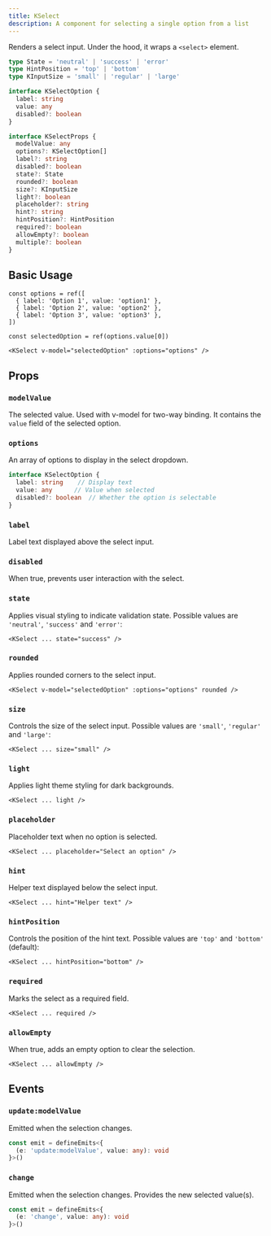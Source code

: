 ```yaml
---
title: KSelect
description: A component for selecting a single option from a list
---
```


Renders a select input.
Under the hood, it wraps a `<select>` element.

```typescript
type State = 'neutral' | 'success' | 'error'
type HintPosition = 'top' | 'bottom'
type KInputSize = 'small' | 'regular' | 'large'

interface KSelectOption {
  label: string
  value: any
  disabled?: boolean
}

interface KSelectProps {
  modelValue: any
  options?: KSelectOption[]
  label?: string
  disabled?: boolean
  state?: State
  rounded?: boolean
  size?: KInputSize
  light?: boolean
  placeholder?: string
  hint?: string
  hintPosition?: HintPosition
  required?: boolean
  allowEmpty?: boolean
  multiple?: boolean
}
```

## Basic Usage

```vue
const options = ref([
  { label: 'Option 1', value: 'option1' },
  { label: 'Option 2', value: 'option2' },
  { label: 'Option 3', value: 'option3' },
])

const selectedOption = ref(options.value[0])

<KSelect v-model="selectedOption" :options="options" />
```

## Props

### `modelValue`

The selected value. Used with v-model for two-way binding.
It contains the `value` field of the selected option.

### `options`

An array of options to display in the select dropdown.

```ts
interface KSelectOption {
  label: string    // Display text
  value: any      // Value when selected
  disabled?: boolean  // Whether the option is selectable
}
```

### `label`

Label text displayed above the select input.

### `disabled`

When true, prevents user interaction with the select.

### `state`

Applies visual styling to indicate validation state.
Possible values are `'neutral'`, `'success'` and `'error'`: 

```vue
<KSelect ... state="success" />
```

### `rounded`

Applies rounded corners to the select input.

```vue
<KSelect v-model="selectedOption" :options="options" rounded />
```

### `size`

Controls the size of the select input.
Possible values are `'small'`, `'regular'` and `'large'`: 

```vue
<KSelect ... size="small" />
``` 

### `light`

Applies light theme styling for dark backgrounds.

```vue
<KSelect ... light />
```

### `placeholder`

Placeholder text when no option is selected.

```vue
<KSelect ... placeholder="Select an option" />
```

### `hint`

Helper text displayed below the select input.

```vue
<KSelect ... hint="Helper text" />
```

### `hintPosition`

Controls the position of the hint text. 
Possible values are `'top'` and `'bottom'` (default): 

```vue
<KSelect ... hintPosition="bottom" />
```

### `required`

Marks the select as a required field.

```vue
<KSelect ... required />
```

### `allowEmpty`

When true, adds an empty option to clear the selection.

```vue
<KSelect ... allowEmpty />
```

## Events

### `update:modelValue`

Emitted when the selection changes.

```ts
const emit = defineEmits<{
  (e: 'update:modelValue', value: any): void
}>()
```

### `change`

Emitted when the selection changes. Provides the new selected value(s).

```ts
const emit = defineEmits<{
  (e: 'change', value: any): void
}>()
```



